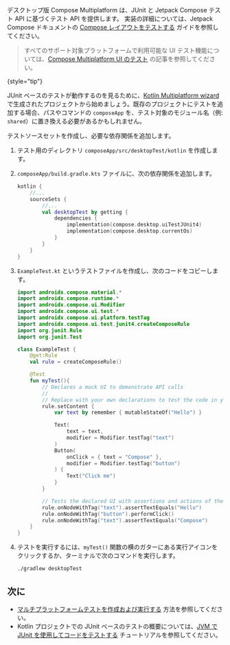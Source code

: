 [//]: # (title: JUnit を使用した Compose Multiplatform UI のテスト)

デスクトップ版 Compose Multiplatform は、JUnit と Jetpack Compose テスト API に基づくテスト API を提供します。
実装の詳細については、Jetpack Compose ドキュメントの [Compose レイアウトをテストする](https://developer.android.com/develop/ui/compose/testing) ガイドを参照してください。

> すべてのサポート対象プラットフォームで利用可能な UI テスト機能については、[Compose Multiplatform UI のテスト](compose-test.md) の記事を参照してください。
>
{style="tip"}

JUnit ベースのテストが動作するのを見るために、[Kotlin Multiplatform wizard](https://kmp.jetbrains.com/) で生成されたプロジェクトから始めましょう。既存のプロジェクトにテストを追加する場合、パスやコマンドの `composeApp` を、テスト対象のモジュール名（例: `shared`）に置き換える必要があるかもしれません。

テストソースセットを作成し、必要な依存関係を追加します。

1. テスト用のディレクトリ `composeApp/src/desktopTest/kotlin` を作成します。
2. `composeApp/build.gradle.kts` ファイルに、次の依存関係を追加します。

   ```kotlin
   kotlin { 
       //...
       sourceSets { 
           //...
           val desktopTest by getting { 
               dependencies {
                   implementation(compose.desktop.uiTestJUnit4)
                   implementation(compose.desktop.currentOs)
               }
           }
       }
   }
   ```

3. `ExampleTest.kt` というテストファイルを作成し、次のコードをコピーします。

    ```kotlin
    import androidx.compose.material.*
    import androidx.compose.runtime.*
    import androidx.compose.ui.Modifier
    import androidx.compose.ui.test.*
    import androidx.compose.ui.platform.testTag
    import androidx.compose.ui.test.junit4.createComposeRule
    import org.junit.Rule
    import org.junit.Test
    
    class ExampleTest {
        @get:Rule
        val rule = createComposeRule()
    
        @Test
        fun myTest(){
            // Declares a mock UI to demonstrate API calls
            //
            // Replace with your own declarations to test the code in your project
            rule.setContent {
                var text by remember { mutableStateOf("Hello") }
   
                Text(
                    text = text,
                    modifier = Modifier.testTag("text")
                )
                Button(
                    onClick = { text = "Compose" },
                    modifier = Modifier.testTag("button")
                ) {
                    Text("Click me")
                }
            }
    
            // Tests the declared UI with assertions and actions of the JUnit-based testing API
            rule.onNodeWithTag("text").assertTextEquals("Hello")
            rule.onNodeWithTag("button").performClick()
            rule.onNodeWithTag("text").assertTextEquals("Compose")
        }
    }
    ```

4. テストを実行するには、`myTest()` 関数の横のガターにある実行アイコンをクリックするか、ターミナルで次のコマンドを実行します。

   ```shell
   ./gradlew desktopTest
   ```
   
## 次に

* [マルチプラットフォームテストを作成および実行する](multiplatform-run-tests.md) 方法を参照してください。
* Kotlin プロジェクトでの JUnit ベースのテストの概要については、[JVM で JUnit を使用してコードをテストする](https://kotlinlang.org/docs/jvm-test-using-junit.html) チュートリアルを参照してください。
